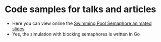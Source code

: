 # Code samples for talks and articles

- Here you can view online the [Swimming Pool Semaphore animated slides](http://35.224.214.137:5050)
 - Yes, the simulation with blocking semaphores is written in Go
